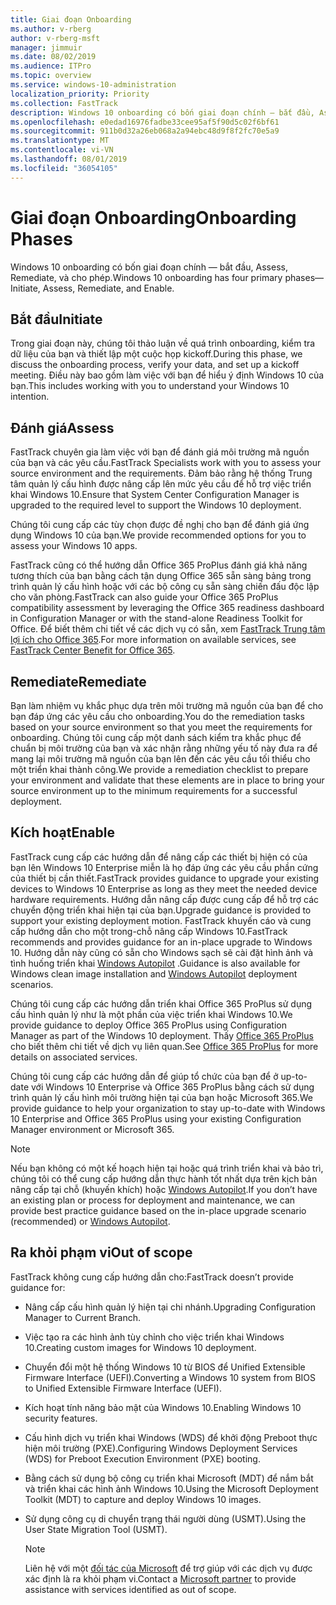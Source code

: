 ```yaml
---
title: Giai đoạn Onboarding
ms.author: v-rberg
author: v-rberg-msft
manager: jimmuir
ms.date: 08/02/2019
ms.audience: ITPro
ms.topic: overview
ms.service: windows-10-administration
localization_priority: Priority
ms.collection: FastTrack
description: Windows 10 onboarding có bốn giai đoạn chính — bắt đầu, Assess, Remediate, và cho phép.
ms.openlocfilehash: e0edad16976fadbe33cee95af5f90d5c02f6bf61
ms.sourcegitcommit: 911b0d32a26eb068a2a94ebc48d9f8f2fc70e5a9
ms.translationtype: MT
ms.contentlocale: vi-VN
ms.lasthandoff: 08/01/2019
ms.locfileid: "36054105"
---
```

# <a name="onboarding-phases"></a><span data-ttu-id="ba6fa-103">Giai đoạn Onboarding</span><span class="sxs-lookup"><span data-stu-id="ba6fa-103">Onboarding Phases</span></span>

<span data-ttu-id="ba6fa-104">Windows 10 onboarding có bốn giai đoạn chính — bắt đầu, Assess, Remediate, và cho phép.</span><span class="sxs-lookup"><span data-stu-id="ba6fa-104">Windows 10 onboarding has four primary phases—Initiate, Assess, Remediate, and Enable.</span></span>

## <a name="initiate"></a><span data-ttu-id="ba6fa-105">Bắt đầu</span><span class="sxs-lookup"><span data-stu-id="ba6fa-105">Initiate</span></span>

<span data-ttu-id="ba6fa-106">Trong giai đoạn này, chúng tôi thảo luận về quá trình onboarding, kiểm tra dữ liệu của bạn và thiết lập một cuộc họp kickoff.</span><span class="sxs-lookup"><span data-stu-id="ba6fa-106">During this phase, we discuss the onboarding process, verify your data, and set up a kickoff meeting.</span></span> <span data-ttu-id="ba6fa-107">Điều này bao gồm làm việc với bạn để hiểu ý định Windows 10 của bạn.</span><span class="sxs-lookup"><span data-stu-id="ba6fa-107">This includes working with you to understand your Windows 10 intention.</span></span>

## <a name="assess"></a><span data-ttu-id="ba6fa-108">Đánh giá</span><span class="sxs-lookup"><span data-stu-id="ba6fa-108">Assess</span></span>

<span data-ttu-id="ba6fa-109">FastTrack chuyên gia làm việc với bạn để đánh giá môi trường mã nguồn của bạn và các yêu cầu.</span><span class="sxs-lookup"><span data-stu-id="ba6fa-109">FastTrack Specialists work with you to assess your source environment and the requirements.</span></span> <span data-ttu-id="ba6fa-110">Đảm bảo rằng hệ thống Trung tâm quản lý cấu hình được nâng cấp lên mức yêu cầu để hỗ trợ việc triển khai Windows 10.</span><span class="sxs-lookup"><span data-stu-id="ba6fa-110">Ensure that System Center Configuration Manager is upgraded to the required level to support the Windows 10 deployment.</span></span> 

<span data-ttu-id="ba6fa-111">Chúng tôi cung cấp các tùy chọn được đề nghị cho bạn để đánh giá ứng dụng Windows 10 của bạn.</span><span class="sxs-lookup"><span data-stu-id="ba6fa-111">We provide recommended options for you to assess your Windows 10 apps.</span></span>

<span data-ttu-id="ba6fa-112">FastTrack cũng có thể hướng dẫn Office 365 ProPlus đánh giá khả năng tương thích của bạn bằng cách tận dụng Office 365 sẵn sàng bảng trong trình quản lý cấu hình hoặc với các bộ công cụ sẵn sàng chiến đấu độc lập cho văn phòng.</span><span class="sxs-lookup"><span data-stu-id="ba6fa-112">FastTrack can also guide your Office 365 ProPlus compatibility assessment by leveraging the Office 365 readiness dashboard in Configuration Manager or with the stand-alone Readiness Toolkit for Office.</span></span> <span data-ttu-id="ba6fa-113">Để biết thêm chi tiết về các dịch vụ có sẵn, xem [FastTrack Trung tâm lợi ích cho Office 365](O365-fasttrack-benefit-for-office-365.md).</span><span class="sxs-lookup"><span data-stu-id="ba6fa-113">For more information on available services, see [FastTrack Center Benefit for Office 365](O365-fasttrack-benefit-for-office-365.md).</span></span> 

## <a name="remediate"></a><span data-ttu-id="ba6fa-114">Remediate</span><span class="sxs-lookup"><span data-stu-id="ba6fa-114">Remediate</span></span>

<span data-ttu-id="ba6fa-115">Bạn làm nhiệm vụ khắc phục dựa trên môi trường mã nguồn của bạn để cho bạn đáp ứng các yêu cầu cho onboarding.</span><span class="sxs-lookup"><span data-stu-id="ba6fa-115">You do the remediation tasks based on your source environment so that you meet the requirements for onboarding.</span></span> <span data-ttu-id="ba6fa-116">Chúng tôi cung cấp một danh sách kiểm tra khắc phục để chuẩn bị môi trường của bạn và xác nhận rằng những yếu tố này đưa ra để mang lại môi trường mã nguồn của bạn lên đến các yêu cầu tối thiểu cho một triển khai thành công.</span><span class="sxs-lookup"><span data-stu-id="ba6fa-116">We provide a remediation checklist to prepare your environment and validate that these elements are in place to bring your source environment up to the minimum requirements for a successful deployment.</span></span> 

## <a name="enable"></a><span data-ttu-id="ba6fa-117">Kích hoạt</span><span class="sxs-lookup"><span data-stu-id="ba6fa-117">Enable</span></span>

<span data-ttu-id="ba6fa-118">FastTrack cung cấp các hướng dẫn để nâng cấp các thiết bị hiện có của bạn lên Windows 10 Enterprise miễn là họ đáp ứng các yêu cầu phần cứng của thiết bị cần thiết.</span><span class="sxs-lookup"><span data-stu-id="ba6fa-118">FastTrack provides guidance to upgrade your existing devices to Windows 10 Enterprise as long as they meet the needed device hardware requirements.</span></span> <span data-ttu-id="ba6fa-119">Hướng dẫn nâng cấp được cung cấp để hỗ trợ các chuyển động triển khai hiện tại của bạn.</span><span class="sxs-lookup"><span data-stu-id="ba6fa-119">Upgrade guidance is provided to support your existing deployment motion.</span></span> <span data-ttu-id="ba6fa-120">FastTrack khuyến cáo và cung cấp hướng dẫn cho một trong-chỗ nâng cấp Windows 10.</span><span class="sxs-lookup"><span data-stu-id="ba6fa-120">FastTrack recommends and provides guidance for an in-place upgrade to Windows 10.</span></span> <span data-ttu-id="ba6fa-121">Hướng dẫn này cũng có sẵn cho Windows sạch sẽ cài đặt hình ảnh và tình huống triển khai [Windows Autopilot](EMS-onboarding-phases.md#windows-autopilot) .</span><span class="sxs-lookup"><span data-stu-id="ba6fa-121">Guidance is also available for Windows clean image installation and [Windows Autopilot](EMS-onboarding-phases.md#windows-autopilot) deployment scenarios.</span></span> 

<span data-ttu-id="ba6fa-122">Chúng tôi cung cấp các hướng dẫn triển khai Office 365 ProPlus sử dụng cấu hình quản lý như là một phần của việc triển khai Windows 10.</span><span class="sxs-lookup"><span data-stu-id="ba6fa-122">We provide guidance to deploy Office 365 ProPlus using Configuration Manager as part of the Windows 10 deployment.</span></span> <span data-ttu-id="ba6fa-123">Thấy [Office 365 ProPlus](O365-onboarding-and-migration.md#office-365-proplus) cho biết thêm chi tiết về dịch vụ liên quan.</span><span class="sxs-lookup"><span data-stu-id="ba6fa-123">See [Office 365 ProPlus](O365-onboarding-and-migration.md#office-365-proplus) for more details on associated services.</span></span>

<span data-ttu-id="ba6fa-124">Chúng tôi cung cấp các hướng dẫn để giúp tổ chức của bạn để ở up-to-date với Windows 10 Enterprise và Office 365 ProPlus bằng cách sử dụng trình quản lý cấu hình môi trường hiện tại của bạn hoặc Microsoft 365.</span><span class="sxs-lookup"><span data-stu-id="ba6fa-124">We provide guidance to help your organization to stay up-to-date with Windows 10 Enterprise and Office 365 ProPlus using your existing Configuration Manager environment or Microsoft 365.</span></span>

> [!NOTE]
> <span data-ttu-id="ba6fa-125">Nếu bạn không có một kế hoạch hiện tại hoặc quá trình triển khai và bảo trì, chúng tôi có thể cung cấp hướng dẫn thực hành tốt nhất dựa trên kịch bản nâng cấp tại chỗ (khuyến khích) hoặc [Windows Autopilot](EMS-onboarding-phases.md#windows-autopilot).</span><span class="sxs-lookup"><span data-stu-id="ba6fa-125">If you don’t have an existing plan or process for deployment and maintenance, we can provide best practice guidance based on the in-place upgrade scenario (recommended) or [Windows Autopilot](EMS-onboarding-phases.md#windows-autopilot).</span></span>

## <a name="out-of-scope"></a><span data-ttu-id="ba6fa-126">Ra khỏi phạm vi</span><span class="sxs-lookup"><span data-stu-id="ba6fa-126">Out of scope</span></span>

<span data-ttu-id="ba6fa-127">FastTrack không cung cấp hướng dẫn cho:</span><span class="sxs-lookup"><span data-stu-id="ba6fa-127">FastTrack doesn’t provide guidance for:</span></span>

- <span data-ttu-id="ba6fa-128">Nâng cấp cấu hình quản lý hiện tại chi nhánh.</span><span class="sxs-lookup"><span data-stu-id="ba6fa-128">Upgrading Configuration Manager to Current Branch.</span></span>
- <span data-ttu-id="ba6fa-129">Việc tạo ra các hình ảnh tùy chỉnh cho việc triển khai Windows 10.</span><span class="sxs-lookup"><span data-stu-id="ba6fa-129">Creating custom images for Windows 10 deployment.</span></span>
- <span data-ttu-id="ba6fa-130">Chuyển đổi một hệ thống Windows 10 từ BIOS để Unified Extensible Firmware Interface (UEFI).</span><span class="sxs-lookup"><span data-stu-id="ba6fa-130">Converting a Windows 10 system from BIOS to Unified Extensible Firmware Interface (UEFI).</span></span>
- <span data-ttu-id="ba6fa-131">Kích hoạt tính năng bảo mật của Windows 10.</span><span class="sxs-lookup"><span data-stu-id="ba6fa-131">Enabling Windows 10 security features.</span></span> 
- <span data-ttu-id="ba6fa-132">Cấu hình dịch vụ triển khai Windows (WDS) để khởi động Preboot thực hiện môi trường (PXE).</span><span class="sxs-lookup"><span data-stu-id="ba6fa-132">Configuring Windows Deployment Services (WDS) for Preboot Execution Environment (PXE) booting.</span></span>
- <span data-ttu-id="ba6fa-133">Bằng cách sử dụng bộ công cụ triển khai Microsoft (MDT) để nắm bắt và triển khai các hình ảnh Windows 10.</span><span class="sxs-lookup"><span data-stu-id="ba6fa-133">Using the Microsoft Deployment Toolkit (MDT) to capture and deploy Windows 10 images.</span></span>
- <span data-ttu-id="ba6fa-134">Sử dụng công cụ di chuyển trạng thái người dùng (USMT).</span><span class="sxs-lookup"><span data-stu-id="ba6fa-134">Using the User State Migration Tool (USMT).</span></span>

  > [!NOTE]
  > <span data-ttu-id="ba6fa-135">Liên hệ với một [đối tác của Microsoft](https://go.microsoft.com/fwlink/?linkid=2080150) để trợ giúp với các dịch vụ được xác định là ra khỏi phạm vi.</span><span class="sxs-lookup"><span data-stu-id="ba6fa-135">Contact a [Microsoft partner](https://go.microsoft.com/fwlink/?linkid=2080150) to provide assistance with services identified as out of scope.</span></span>

 